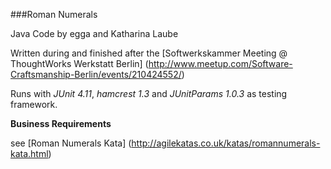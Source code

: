 ###Roman Numerals

Java Code by egga and Katharina Laube

Written during and finished after the [Softwerkskammer Meeting @ ThoughtWorks Werkstatt Berlin] 
(http://www.meetup.com/Software-Craftsmanship-Berlin/events/210424552/)

Runs with *JUnit 4.11*, *hamcrest 1.3* and *JUnitParams 1.0.3* as testing framework.

**Business Requirements**

see [Roman Numerals Kata] (http://agilekatas.co.uk/katas/romannumerals-kata.html)
